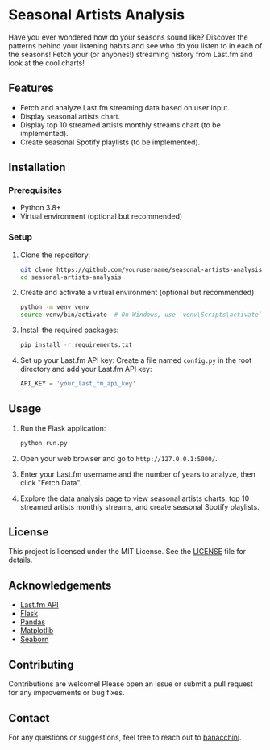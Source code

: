 # Seasonal Artists Analysis

Have you ever wondered how do your seasons sound like? Discover the patterns behind your listening habits and see who do you listen to in each of the seasons! Fetch your (or anyones!) streaming history from Last.fm and look at the cool charts!

## Features

- Fetch and analyze Last.fm streaming data based on user input.
- Display seasonal artists chart.
- Display top 10 streamed artists monthly streams chart (to be implemented).
- Create seasonal Spotify playlists (to be implemented).

## Installation

### Prerequisites

- Python 3.8+
- Virtual environment (optional but recommended)

### Setup

1. Clone the repository:
    ```bash
    git clone https://github.com/yourusername/seasonal-artists-analysis.git
    cd seasonal-artists-analysis
    ```

2. Create and activate a virtual environment (optional but recommended):
    ```bash
    python -m venv venv
    source venv/bin/activate  # On Windows, use `venv\Scripts\activate`
    ```

3. Install the required packages:
    ```bash
    pip install -r requirements.txt
    ```

4. Set up your Last.fm API key:
    Create a file named `config.py` in the root directory and add your Last.fm API key:
    ```python
    API_KEY = 'your_last_fm_api_key'
    ```

## Usage

1. Run the Flask application:
    ```bash
    python run.py
    ```

2. Open your web browser and go to `http://127.0.0.1:5000/`.

3. Enter your Last.fm username and the number of years to analyze, then click "Fetch Data".

4. Explore the data analysis page to view seasonal artists charts, top 10 streamed artists monthly streams, and create seasonal Spotify playlists.

## License

This project is licensed under the MIT License. See the [LICENSE](LICENSE) file for details.

## Acknowledgements

- [Last.fm API](https://www.last.fm/api)
- [Flask](https://flask.palletsprojects.com/)
- [Pandas](https://pandas.pydata.org/)
- [Matplotlib](https://matplotlib.org/)
- [Seaborn](https://seaborn.pydata.org/)

## Contributing

Contributions are welcome! Please open an issue or submit a pull request for any improvements or bug fixes.

## Contact

For any questions or suggestions, feel free to reach out to [banacchini](mailto:dominik.czech03@gmail.com).
